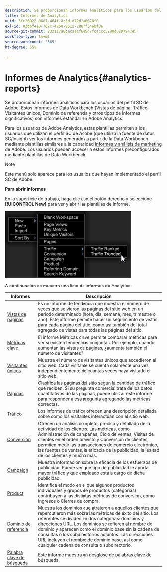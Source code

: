 ```yaml
---
description: Se proporcionan informes analíticos para los usuarios del perfil SC de Adobe. Estos informes de Data Workbench (Vistas de página, Tráfico, Visitantes únicos, Dominio de referencia y otros tipos de informes significativos) son informes estándar en Adobe Analytics.
title: Informes de Analytics
uuid: 5fc26922-0687-464f-8c5d-d72d2a6078f0
exl-id: 03bbf4a0-767c-4258-9512-2887f346bf0e
source-git-commit: 232117a8cacaecf8e5d7fcaccc5290d6297947e5
workflow-type: tm+mt
source-wordcount: '565'
ht-degree: 55%

---
```


# Informes de Analytics{#analytics-reports}

Se proporcionan informes analíticos para los usuarios del perfil SC de Adobe. Estos informes de Data Workbench (Vistas de página, Tráfico, Visitantes únicos, Dominio de referencia y otros tipos de informes significativos) son informes estándar en Adobe Analytics.

Para los usuarios de Adobe Analytics, estas plantillas permiten a los usuarios que utilizan el perfil SC de Adobe (que utiliza la fuente de datos SC/Insight) ver los informes generados a partir de la Data Workbench mediante plantillas similares a la capacidad [Informes y análisis de marketing](http://www.adobe.com/solutions/digital-analytics/marketing-reports-analytics.html?promoid=KAUCM) de Adobe. Los usuarios pueden acceder a estos informes preconfigurados mediante plantillas de Data Workbench.

>[!NOTE]
>
>Este menú solo aparece para los usuarios que hayan implementado el perfil SC de Adobe.

**Para abrir informes**

En la superficie de trabajo, haga clic con el botón derecho y seleccione **[!UICONTROL New]** para ver y abrir las plantillas de informe.

![](assets/template_reports.png)

A continuación se muestra una lista de informes de Analytics:

| Informes | Descripción |
|---|---|
| [Vistas de páginas](https://experienceleague.adobe.com/docs/analytics/components/variables/dimensions-reports/reports-page-views.html) | Es un informe de tendencia que muestra el número de veces que se vieron las páginas del sitio web en un período determinado (hora, día, semana, mes, trimestre o año). Este informe permite hacer un seguimiento de vistas para cada página del sitio, como así también del total agregado de vistas para todas las páginas del sitio. |
| [Métricas clave](https://docs.adobe.com/help/en/analytics/components/variables/dimensions-reports/reports-key-metrics.html) | El informe Métricas clave permite comparar métricas para ver si existen tendencias conjuntas. Por ejemplo, cuando aumentan las vistas de páginas, ¿aumenta también el número de visitantes? |
| [Visitantes únicos](https://experienceleague.adobe.com/docs/analytics/components/variables/dimensions-reports/reports-unique-visitors-v15-dsc.html) | Muestra el número de visitantes únicos que accedieron al sitio web. Cada visitante se cuenta solamente una vez, independientemente de cuántas veces haya visitado el sitio web. |
| [Páginas](https://experienceleague.adobe.com/docs/analytics/components/variables/dimensions-reports/reports-pages.html) | Clasifica las páginas del sitio según la cantidad de tráfico que reciben. Si su pregunta comercial trata de los datos cuantitativos de las páginas, puede utilizar este informe para responder a esa pregunta agregando las métricas correctas. |
| [Tráfico](https://docs.adobe.com/help/en/analytics/components/variables/dimensions-reports/reports-traffic.html) | Los informes de tráfico ofrecen una descripción detallada sobre cómo los visitantes interactúan con el sitio web. |
| [Conversión](https://experienceleague.adobe.com/docs/analytics/components/variables/dimensions-reports/reports-conversion.html) | Ofrecen un análisis completo, preciso y detallado de la actividad de los clientes. Las métricas, como Administración de campañas, Ciclo de ventas, Visitas de clientes en el orden previsto y Conversión de clientes, permiten medir las transacciones de comercio electrónico, las fuentes de ventas, la eficacia de la publicidad, la lealtad de los clientes y mucho más. |
| [Campaign](https://experienceleague.adobe.com/docs/analytics/components/variables/dimensions-reports/reports-campaigns.html) | Muestra información sobre la eficacia de los esfuerzos de publicidad. Puede ver qué tipo de publicidad le aporta mayor tráfico y qué empleado está a cargo de dicha publicidad. |
| [Product](https://experienceleague.adobe.com/docs/analytics/components/variables/dimensions-reports/reports-products.html) | Identifica el modo en el que algunos productos individuales y grupos de productos (categorías) contribuyen a las distintas métricas de conversión, como Ingresos o Cierres de compra. |
| [Dominio de referencia](https://experienceleague.adobe.com/docs/analytics/components/variables/dimensions-reports/reports-referring-domains.html) | Muestra los dominios que atrajeron a aquellos clientes que repercutieron más sobre las métricas de éxito del sitio. Los referentes se dividen en dos categorías: dominios y direcciones URL. Los dominios se refieren al nombre de dominio y aparecen como el dominio base sin la cadena de consultas o los subdirectorios adjuntos. Las direcciones URL incluyen el nombre de dominio base, así como cualquier cadena de consulta o subdirectorio. |
| [Palabra clave de búsqueda](https://experienceleague.adobe.com/docs/analytics/components/variables/dimensions-reports/reports-search-keywords.html) | Este informe muestra un desglose de palabras clave de búsqueda. |
